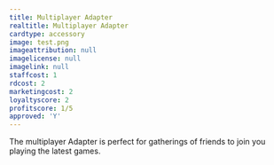 ```yaml
---
title: Multiplayer Adapter
realtitle: Multiplayer Adapter
cardtype: accessory
image: test.png
imageattribution: null
imagelicense: null
imagelink: null
staffcost: 1
rdcost: 2
marketingcost: 2
loyaltyscore: 2
profitscore: 1/5
approved: 'Y'
---
```


The multiplayer Adapter is perfect for gatherings of friends to join you playing the latest games.
